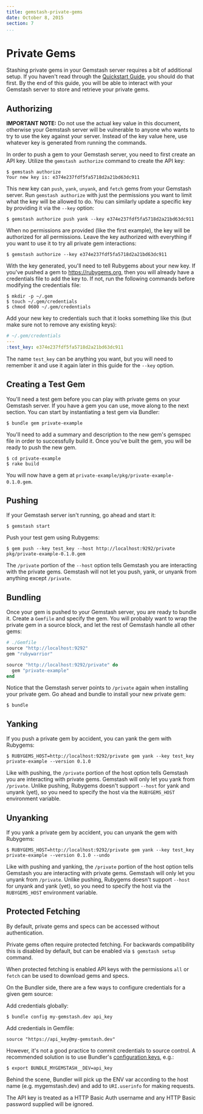 ```yaml
---
title: gemstash-private-gems
date: October 8, 2015
section: 7
...
```


# Private Gems

Stashing private gems in your Gemstash server requires a bit of additional
setup. If you haven't read through the [Quickstart
Guide][README_QUICKSTART], you should do that first. By the end of
this guide, you will be able to interact with your Gemstash server to store and
retrieve your private gems.

## Authorizing

**IMPORTANT NOTE:** Do not use the actual key value in this document, otherwise
your Gemstash server will be vulnerable to anyone who wants to try to use the
key against your server. Instead of the key value here, use whatever key is
generated from running the commands.

In order to push a gem to your Gemstash server, you need to first create an API
key. Utilize the `gemstash authorize` command to create the API key:
```
$ gemstash authorize
Your new key is: e374e237fdf5fa5718d2a21bd63dc911
```

This new key can `push`, `yank`, `unyank`, and `fetch` gems from your Gemstash server.
Run `gemstash authorize` with just the permissions you want to limit what the
key will be allowed to do. You can similarly update a specific key by providing
it via the `--key` option:
```
$ gemstash authorize push yank --key e374e237fdf5fa5718d2a21bd63dc911
```

When no permissions are provided (like the first example), the key will be
authorized for all permissions. Leave the key authorized with everything if you
want to use it to try all private gem interactions:
```
$ gemstash authorize --key e374e237fdf5fa5718d2a21bd63dc911
```

With the key generated, you'll need to tell Rubygems about your new key. If
you've pushed a gem to https://rubygems.org, then you will already have a
credentials file to add the key to. If not, run the following commands before
modifying the credentials file:
```
$ mkdir -p ~/.gem
$ touch ~/.gem/credentials
$ chmod 0600 ~/.gem/credentials
```

Add your new key to credentials such that it looks something like this (but make
sure not to remove any existing keys):
```yaml
# ~/.gem/credentials
---
:test_key: e374e237fdf5fa5718d2a21bd63dc911
```

The name `test_key` can be anything you want, but you will need to remember it
and use it again later in this guide for the `--key` option.

## Creating a Test Gem

You'll need a test gem before you can play with private gems on your Gemstash
server. If you have a gem you can use, move along to the next section. You can
start by instantiating a test gem via Bundler:
```
$ bundle gem private-example
```

You'll need to add a summary and description to the new gem's gemspec file in
order to successfully build it. Once you've built the gem, you will be ready to
push the new gem.
```
$ cd private-example
$ rake build
```

You will now have a gem at `private-example/pkg/private-example-0.1.0.gem`.

## Pushing

If your Gemstash server isn't running, go ahead and start it:
```
$ gemstash start
```

Push your test gem using Rubygems:
```
$ gem push --key test_key --host http://localhost:9292/private pkg/private-example-0.1.0.gem
```

The `/private` portion of the `--host` option tells Gemstash you are interacting
with the private gems. Gemstash will not let you push, yank, or unyank from
anything except `/private`.

## Bundling

Once your gem is pushed to your Gemstash server, you are ready to bundle it.
Create a `Gemfile` and specify the gem. You will probably want to wrap the
private gem in a source block, and let the rest of Gemstash handle all other
gems:
```ruby
# ./Gemfile
source "http://localhost:9292"
gem "rubywarrior"

source "http://localhost:9292/private" do
  gem "private-example"
end
```

Notice that the Gemstash server points to `/private` again when installing your
private gem. Go ahead and bundle to install your new private gem:
```
$ bundle
```

## Yanking

If you push a private gem by accident, you can yank the gem with Rubygems:
```
$ RUBYGEMS_HOST=http://localhost:9292/private gem yank --key test_key private-example --version 0.1.0
```

Like with pushing, the `/private` portion of the host option tells Gemstash you
are interacting with private gems. Gemstash will only let you yank from
`/private`. Unlike pushing, Rubygems doesn't support `--host` for yank and
unyank (yet), so you need to specify the host via the `RUBYGEMS_HOST`
environment variable.

## Unyanking

If you yank a private gem by accident, you can unyank the gem with Rubygems:
```
$ RUBYGEMS_HOST=http://localhost:9292/private gem yank --key test_key private-example --version 0.1.0 --undo
```

Like with pushing and yanking, the `/private` portion of the host option tells
Gemstash you are interacting with private gems. Gemstash will only let you
unyank from `/private`. Unlike pushing, Rubygems doesn't support `--host` for
unyank and yank (yet), so you need to specify the host via the `RUBYGEMS_HOST`
environment variable.

## Protected Fetching

By default, private gems and specs can be accessed without authentication.

Private gems often require protected fetching. For backwards compatibility this
is disabled by default, but can be enabled via `$ gemstash setup` command.

When protected fetching is enabled API keys with the permissions `all` or
`fetch` can be used to download gems and specs.

On the Bundler side, there are a few ways to configure credentials for a given
gem source:

Add credentials globally:

```
$ bundle config my-gemstash.dev api_key
```

Add credentials in Gemfile:

```
source "https://api_key@my-gemstash.dev"
```

However, it's not a good practice to commit credentials to source control. A
recommended solution is to use Bundler's [configuration keys][CONFIG_KEYS],
e.g.:

```
$ export BUNDLE_MYGEMSTASH__DEV=api_key
```

Behind the scene, Bundler will pick up the ENV var according to the host name
(e.g. mygemstash.dev) and add to `URI.userinfo` for making requests.

The API key is treated as a HTTP Basic Auth username and any HTTP Basic password
supplied will be ignored.

[README_QUICKSTART]: ./gemstash-readme.7.md#quickstart-guide
[CONFIG_KEYS]: http://bundler.io/man/bundle-config.1.html#CONFIGURATION-KEYS
